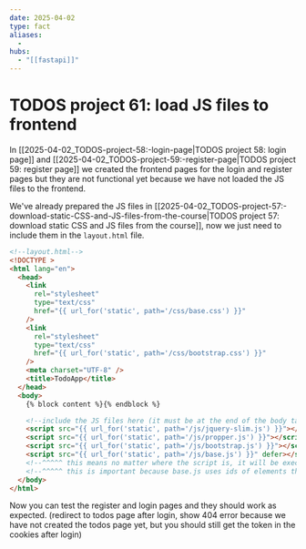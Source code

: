 ```yaml
---
date: 2025-04-02
type: fact
aliases:
  -
hubs:
  - "[[fastapi]]"
---
```


# TODOS project 61: load JS files to frontend

In [[2025-04-02_TODOS-project-58:-login-page|TODOS project 58: login page]] and [[2025-04-02_TODOS-project-59:-register-page|TODOS project 59: register page]] we created the frontend pages for the login and register pages but they are not functional yet because we have not loaded the JS files to the frontend.

We've already prepared the JS files in [[2025-04-02_TODOS-project-57:-download-static-CSS-and-JS-files-from-the-course|TODOS project 57: download static CSS and JS files from the course]], now we just need to include them in the `layout.html` file.

```html
<!--layout.html-->
<!DOCTYPE >
<html lang="en">
  <head>
    <link
      rel="stylesheet"
      type="text/css"
      href="{{ url_for('static', path='/css/base.css') }}"
    />
    <link
      rel="stylesheet"
      type="text/css"
      href="{{ url_for('static', path='/css/bootstrap.css') }}"
    />
    <meta charset="UTF-8" />
    <title>TodoApp</title>
  </head>
  <body>
    {% block content %}{% endblock %}

    <!--include the JS files here (it must be at the end of the body tag)-->
    <script src="{{ url_for('static', path='/js/jquery-slim.js') }}"></script>
    <script src="{{ url_for('static', path='/js/propper.js') }}"></script>
    <script src="{{ url_for('static', path='/js/bootstrap.js') }}"></script>
    <script src="{{ url_for('static', path='/js/base.js') }}" defer></script>
    <!--^^^^^ this means no matter where the script is, it will be executed after the page is loaded-->
    <!--^^^^^ this is important because base.js uses ids of elements that are not loaded yet-->
  </body>
</html>
```

Now you can test the register and login pages and they should work as expected. (redirect to todos page after login, show 404 error because we have not created the todos page yet, but you should still get the token in the cookies after login)
